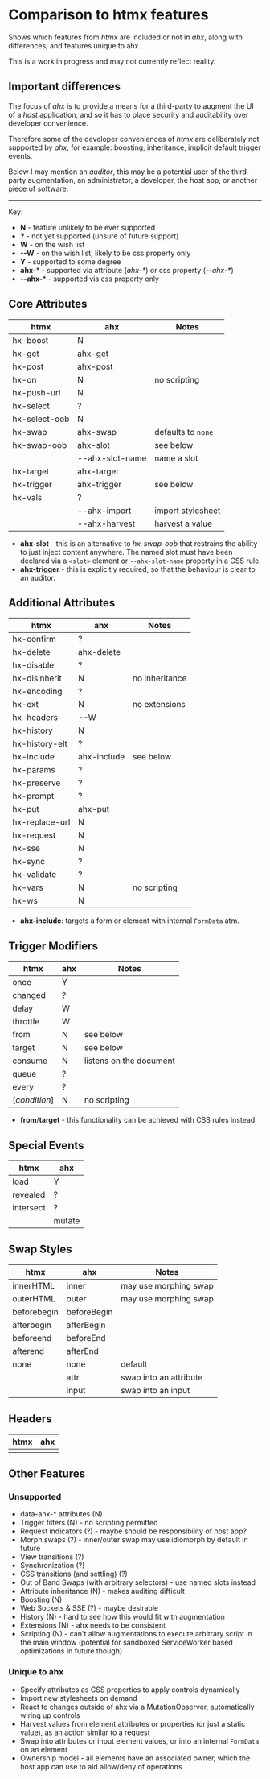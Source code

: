 # Comparison to htmx features

Shows which features from _htmx_ are included or not in _ahx_, along with
differences, and features unique to ahx.

This is a work in progress and may not currently reflect reality.

## Important differences

The focus of _ahx_ is to provide a means for a third-party to augment the UI of
a _host_ application, and so it has to place security and auditability over
developer convenience.

Therefore some of the developer conveniences of _htmx_ are deliberately not
supported by _ahx_, for example: boosting, inheritance, implicit default trigger
events.

Below I may mention an _auditor_, this may be a potential user of the
third-party augmentation, an administrator, a developer, the host app, or
another piece of software.

---

Key:

- **N** - feature unlikely to be ever supported
- **?** - not yet supported (unsure of future support)
- **W** - on the wish list
- **--W** - on the wish list, likely to be css property only
- **Y** - supported to some degree
- **ahx-*** - supported via attribute (_ahx-*_) or css property (_--ahx-*_)
- **--ahx-*** - supported via css property only

## Core Attributes

| htmx          | ahx             | Notes              |
| ------------- | --------------- | ------------------ |
| hx-boost      | N               |                    |
| hx-get        | ahx-get         |                    |
| hx-post       | ahx-post        |                    |
| hx-on         | N               | no scripting       |
| hx-push-url   | N               |                    |
| hx-select     | ?               |                    |
| hx-select-oob | N               |                    |
| hx-swap       | ahx-swap        | defaults to `none` |
| hx-swap-oob   | ahx-slot        | see below          |
|               | --ahx-slot-name | name a slot        |
| hx-target     | ahx-target      |                    |
| hx-trigger    | ahx-trigger     | see below          |
| hx-vals       | ?               |                    |
|               | --ahx-import    | import stylesheet  |
|               | --ahx-harvest   | harvest a value    |

- **ahx-slot** - this is an alternative to _hx-swap-oob_ that restrains the
  ability to just inject content anywhere. The named slot must have been
  declared via a `<slot>` element or `--ahx-slot-name` property in a CSS rule.
- **ahx-trigger** - this is explicitly required, so that the behaviour is clear
  to an auditor.

## Additional Attributes

| htmx           | ahx         | Notes          |
| -------------- | ----------- | -------------- |
| hx-confirm     | ?           |                |
| hx-delete      | ahx-delete  |                |
| hx-disable     | ?           |                |
| hx-disinherit  | N           | no inheritance |
| hx-encoding    | ?           |                |
| hx-ext         | N           | no extensions  |
| hx-headers     | --W         |                |
| hx-history     | N           |                |
| hx-history-elt | ?           |                |
| hx-include     | ahx-include | see below      |
| hx-params      | ?           |                |
| hx-preserve    | ?           |                |
| hx-prompt      | ?           |                |
| hx-put         | ahx-put     |                |
| hx-replace-url | N           |                |
| hx-request     | N           |                |
| hx-sse         | N           |                |
| hx-sync        | ?           |                |
| hx-validate    | ?           |                |
| hx-vars        | N           | no scripting   |
| hx-ws          | N           |                |

- **ahx-include**: targets a form or element with internal `FormData` atm.

## Trigger Modifiers

| htmx          | ahx | Notes                   |
| ------------- | --- | ----------------------- |
| once          | Y   |                         |
| changed       | ?   |                         |
| delay         | W   |                         |
| throttle      | W   |                         |
| from          | N   | see below               |
| target        | N   | see below               |
| consume       | N   | listens on the document |
| queue         | ?   |                         |
| every         | ?   |                         |
| [_condition_] | N   | no scripting            |

- **from**/**target** - this functionality can be achieved with CSS rules
  instead

## Special Events

| htmx      | ahx    |
| --------- | ------ |
| load      | Y      |
| revealed  | ?      |
| intersect | ?      |
|           | mutate |

## Swap Styles

| htmx        | ahx            | Notes                  |
| ----------- | -------------- | ---------------------- |
| innerHTML   | inner          | may use morphing swap  |
| outerHTML   | outer          | may use morphing swap  |
| beforebegin | beforeBegin    |                        |
| afterbegin  | afterBegin     |                        |
| beforeend   | beforeEnd      |                        |
| afterend    | afterEnd       |                        |
| none        | none           | default                |
|             | attr _<name>_  | swap into an attribute |
|             | input _<name>_ | swap into an input     |

## Headers

| htmx | ahx |
| ---- | --- |
|      |     |

## Other Features

### Unsupported

- data-ahx-* attributes (N)
- Trigger filters (N) - no scripting permitted
- Request indicators (?) - maybe should be responsibility of host app?
- Morph swaps (?) - inner/outer swap may use idiomorph by default in future
- View transitions (?)
- Synchronization (?)
- CSS transitions (and settling) (?)
- Out of Band Swaps (with arbitrary selectors) - use named slots instead
- Attribute inheritance (N) - makes auditing difficult
- Boosting (N)
- Web Sockets & SSE (?) - maybe desirable
- History (N) - hard to see how this would fit with augmentation
- Extensions (N) - ahx needs to be consistent
- Scripting (N) - can't allow augmentations to execute arbitrary script in the
  main window (potential for sandboxed ServiceWorker based optimizations in
  future though)

### Unique to ahx

- Specify attributes as CSS properties to apply controls dynamically
- Import new stylesheets on demand
- React to changes outside of ahx via a MutationObserver, automatically wiring
  up controls
- Harvest values from element attributes or properties (or just a static value),
  as an action similar to a request
- Swap into attributes or input element values, or into an internal `FormData`
  on an element
- Ownership model - all elements have an associated owner, which the host app
  can use to aid allow/deny of operations
